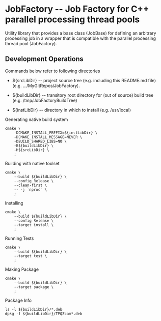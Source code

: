 
# JobFactory -- Job Factory for C++ parallel processing thread pools

Utility library that provides a base class (JobBase) for defining an arbitrary
processing job in a wrapper that is compatible with the parallel processing
thread pool (JobFactory).

## Development Operations

Commands below refer to following directories

- ${srcLibDir} -- project source tree (e.g. including this README.md file) (e.g. .../MyGitRepos/JobFactory).

- ${buildLibDir} -- transitory root directory for (out of source) build tree
	(e.g. /tmp/JobFactoryBuildTree)

- ${instLibDir} -- directory in which to install (e.g. /usr/local)


Generating native build system

	cmake \
		-DCMAKE_INSTALL_PREFIX=${instLibDir} \
		-DCMAKE_INSTALL_MESSAGE=NEVER \
		-DBUILD_SHARED_LIBS=NO \
		-B${buildLibDir} \
		-H${srcLibDir} \
		;

Building with native toolset

	cmake \
		--build ${buildLibDir} \
		--config Release \
		--clean-first \
		-- -j `nproc` \
		;

Installing

	cmake \
		--build ${buildLibDir} \
		--config Release \
		--target install \
		;

Running Tests

	cmake \
		--build ${buildLibDir} \
		--target test \
		;


Making Package

	cmake \
		--build ${buildLibDir} \
		--target package \
		;


Package Info

	ls -l ${buildLibDir}/*.deb
	dpkg -f ${buildLibDir}/TPQZcam*.deb

